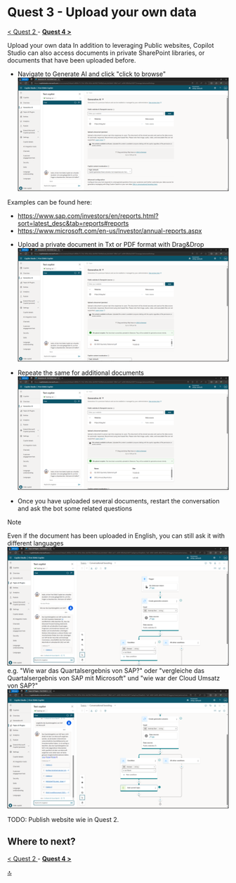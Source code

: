 # Quest 3 - Upload your own data

[ < Quest 2 ](quest2.md) - **[ Quest 4 > ](quest4.md)**

Upload your own data
In addition to leveraging Public websites, Copilot Studio can also access documents in private SharePoint libraries, or documents that have been uploaded before. 

* Navigate to Generate AI and click "click to browse"
![Sign In](../media/quest3/01-GenerativeAI.png)

Examples can be found here:
- https://www.sap.com/investors/en/reports.html?sort=latest_desc&tab=reports#reports
- https://www.microsoft.com/en-us/Investor/annual-reports.aspx

* Upload a private document in Txt or PDF format with Drag&Drop
 ![Sign In](../media/quest3/02-UploadDocuments.png)

* Repeate the same for additional documents
![Sign In](../media/quest3/03-UploadMoreDocuments.png)

* Once you have uploaded several documents, restart the conversation and ask the bot some related questions 
> [!NOTE]
> Even if the document has been uploaded in English, you can still ask it with different languages
![Sign In](../media/quest3/04-ChatWithYourData.png)
e.g. "Wie war das Quartalsergebnis von SAP?" oder
"vergleiche das Quartalsergebnis von SAP mit Microsoft" und 
"wie war der Cloud Umsatz von SAP?"
![Sign In](../media/quest3/05-MoreChats.png)


TODO: Publish website wie in Quest 2.


## Where to next?
[ < Quest 2 ](quest2.md) - **[ Quest 4 > ](quest4.md)**

[🔝](#)
